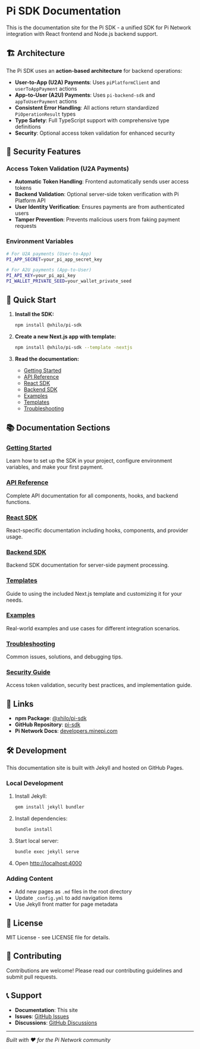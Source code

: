 # Pi SDK Documentation

This is the documentation site for the Pi SDK - a unified SDK for Pi Network integration with React frontend and Node.js backend support.

## 🏗️ Architecture

The Pi SDK uses an **action-based architecture** for backend operations:

- **User-to-App (U2A) Payments**: Uses `piPlatformClient` and `userToAppPayment` actions
- **App-to-User (A2U) Payments**: Uses `pi-backend-sdk` and `appToUserPayment` actions
- **Consistent Error Handling**: All actions return standardized `PiOperationResult` types
- **Type Safety**: Full TypeScript support with comprehensive type definitions
- **Security**: Optional access token validation for enhanced security

## 🔐 Security Features

### **Access Token Validation (U2A Payments)**
- **Automatic Token Handling**: Frontend automatically sends user access tokens
- **Backend Validation**: Optional server-side token verification with Pi Platform API
- **User Identity Verification**: Ensures payments are from authenticated users
- **Tamper Prevention**: Prevents malicious users from faking payment requests

### **Environment Variables**
```bash
# For U2A payments (User-to-App)
PI_APP_SECRET=your_pi_app_secret_key

# For A2U payments (App-to-User)
PI_API_KEY=your_pi_api_key
PI_WALLET_PRIVATE_SEED=your_wallet_private_seed
```

## 🚀 Quick Start

1. **Install the SDK:**
   ```bash
   npm install @xhilo/pi-sdk
   ```

2. **Create a new Next.js app with template:**
   ```bash
   npm install @xhilo/pi-sdk --template -nextjs
   ```

3. **Read the documentation:**
   - [Getting Started](https://github.com/xhilo-labs/sdk-docs/tree/main/pi-sdk/getting-started)
   - [API Reference](https://github.com/xhilo-labs/sdk-docs/tree/main/pi-sdk/api-reference)
   - [React SDK](https://github.com/xhilo-labs/sdk-docs/tree/main/pi-sdk/react)
   - [Backend SDK](https://github.com/xhilo-labs/sdk-docs/tree/main/pi-sdk/backend)
   - [Examples](https://github.com/xhilo-labs/sdk-docs/tree/main/pi-sdk/examples)
   - [Templates](https://github.com/xhilo-labs/sdk-docs/tree/main/pi-sdk/templates)
   - [Troubleshooting](https://github.com/xhilo-labs/sdk-docs/tree/main/pi-sdk/troubleshooting)

## 📚 Documentation Sections

### [Getting Started](https://github.com/xhilo-labs/sdk-docs/tree/main/pi-sdk/getting-started)
Learn how to set up the SDK in your project, configure environment variables, and make your first payment.

### [API Reference](https://github.com/xhilo-labs/sdk-docs/tree/main/pi-sdk/api-reference)
Complete API documentation for all components, hooks, and backend functions.

### [React SDK](https://github.com/xhilo-labs/sdk-docs/tree/main/pi-sdk/react)
React-specific documentation including hooks, components, and provider usage.

### [Backend SDK](https://github.com/xhilo-labs/sdk-docs/tree/main/pi-sdk/backend)
Backend SDK documentation for server-side payment processing.

### [Templates](https://github.com/xhilo-labs/sdk-docs/tree/main/pi-sdk/templates)
Guide to using the included Next.js template and customizing it for your needs.

### [Examples](https://github.com/xhilo-labs/sdk-docs/tree/main/pi-sdk/examples)
Real-world examples and use cases for different integration scenarios.

### [Troubleshooting](https://github.com/xhilo-labs/sdk-docs/tree/main/pi-sdk/troubleshooting)
Common issues, solutions, and debugging tips.

### [Security Guide](https://github.com/xhilo-labs/sdk-docs/tree/main/pi-sdk/react/security)
Access token validation, security best practices, and implementation guide.

## 🔗 Links

- **npm Package**: [@xhilo/pi-sdk](https://www.npmjs.com/package/@xhilo/pi-sdk)
- **GitHub Repository**: [pi-sdk](https://github.com/xhilo-labs/pi-sdk)
- **Pi Network Docs**: [developers.minepi.com](https://developers.minepi.com/)

## 🛠️ Development

This documentation site is built with Jekyll and hosted on GitHub Pages.

### Local Development

1. Install Jekyll:
   ```bash
   gem install jekyll bundler
   ```

2. Install dependencies:
   ```bash
   bundle install
   ```

3. Start local server:
   ```bash
   bundle exec jekyll serve
   ```

4. Open [http://localhost:4000](http://localhost:4000)

### Adding Content

- Add new pages as `.md` files in the root directory
- Update `_config.yml` to add navigation items
- Use Jekyll front matter for page metadata

## 📄 License

MIT License - see LICENSE file for details.

## 🤝 Contributing

Contributions are welcome! Please read our contributing guidelines and submit pull requests.

## 📞 Support

- **Documentation**: This site
- **Issues**: [GitHub Issues](https://github.com/xhilo-labs/pi-sdk/issues)
- **Discussions**: [GitHub Discussions](https://github.com/xhilo-labs/pi-sdk/discussions)

---

*Built with ❤️ for the Pi Network community*